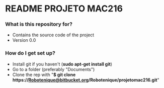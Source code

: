 # README PROJETO MAC216 #


### What is this repository for? ###

* Contains the source code of the project
* Version 0.0

### How do I get set up? ###

* Install git if you haven't (**sudo apt-get install git**)
* Go to a folder (preferably "Documents")
* Clone the rep with "**$ git clone https://Robotenique@bitbucket.org/Robotenique/projetomac216.git**"